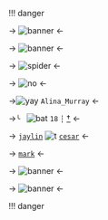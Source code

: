 !!! danger

-> ![banner](https://wilardo.crd.co/assets/images/gallery05/ed406a4e_original.png?v=24615d86) <-

-> ![banner](https://wilardo.crd.co/assets/images/gallery21/55ec59e3_original.gif?v=24615d86) <-

->  ![spider](https://cdn.discordapp.com/attachments/1068679731962204200/1069648784939810937/ooOoiqq.gif) <-

-> ![no](https://barok.crd.co/assets/images/image22.png?v=8cc45fd0) <-

->![yay](https://autism.crd.co/assets/images/gallery02/383fb1e4_original.gif?v=f41caa56) `Alina_Murray` <-


->`╰ ` ![bat](https://barok.crd.co/assets/images/gallery01/7aebbf00_original.gif?v=8cc45fd0) `18` `┆` [†](https://rentry.co/alina-) <-

->  [`jaylin`](https://rentry.co/loveujaylin) ![t](https://wilardo.crd.co/assets/images/gallery18/83f6ca4c_original.png?v=24615d86)   [`cesar`](https://rentry.co/loveucesar) <-

-> [`mark`](https://rentry.co/loveumark)  <-

-> ![banner](https://wilardo.crd.co/assets/images/gallery21/55ec59e3_original.gif?v=24615d86) <-

-> ![banner](https://wilardo.crd.co/assets/images/gallery05/ed406a4e_original.png?v=24615d86) <-

!!! danger